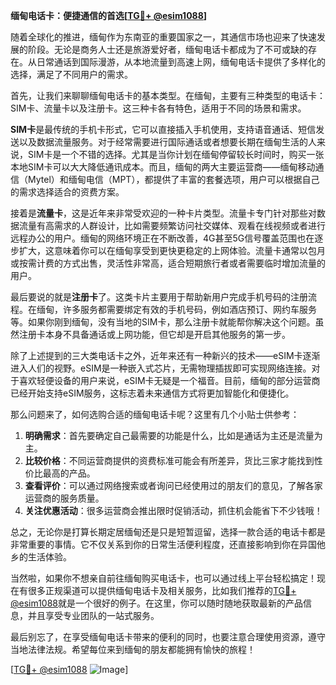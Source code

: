 **缅甸电话卡：便捷通信的首选[[TG💪+ @esim1088](https://t.me/s/esim1088)]**

随着全球化的推进，缅甸作为东南亚的重要国家之一，其通信市场也迎来了快速发展的阶段。无论是商务人士还是旅游爱好者，缅甸电话卡都成为了不可或缺的存在。从日常通话到国际漫游，从本地流量到高速上网，缅甸电话卡提供了多样化的选择，满足了不同用户的需求。

首先，让我们来聊聊缅甸电话卡的基本类型。在缅甸，主要有三种类型的电话卡：SIM卡、流量卡以及注册卡。这三种卡各有特色，适用于不同的场景和需求。

**SIM卡**是最传统的手机卡形式，它可以直接插入手机使用，支持语音通话、短信发送以及数据流量服务。对于经常需要进行国际通话或者想要长期在缅甸生活的人来说，SIM卡是一个不错的选择。尤其是当你计划在缅甸停留较长时间时，购买一张本地SIM卡可以大大降低通讯成本。而且，缅甸的两大主要运营商——缅甸移动通信（Mytel）和缅甸电信（MPT），都提供了丰富的套餐选项，用户可以根据自己的需求选择适合的资费方案。

接着是**流量卡**，这是近年来非常受欢迎的一种卡片类型。流量卡专门针对那些对数据流量有高需求的人群设计，比如需要频繁访问社交媒体、观看在线视频或者进行远程办公的用户。缅甸的网络环境正在不断改善，4G甚至5G信号覆盖范围也在逐步扩大，这意味着你可以在缅甸享受到更快更稳定的上网体验。流量卡通常以包月或按需计费的方式出售，灵活性非常高，适合短期旅行者或者需要临时增加流量的用户。

最后要说的就是**注册卡**了。这类卡片主要用于帮助新用户完成手机号码的注册流程。在缅甸，许多服务都需要绑定有效的手机号码，例如酒店预订、网约车服务等。如果你刚到缅甸，没有当地的SIM卡，那么注册卡就能帮你解决这个问题。虽然注册卡本身不具备通话或上网功能，但它却是开启其他服务的第一步。

除了上述提到的三大类电话卡之外，近年来还有一种新兴的技术——eSIM卡逐渐进入人们的视野。eSIM是一种嵌入式芯片，无需物理插拔即可实现网络连接。对于喜欢轻便设备的用户来说，eSIM卡无疑是一个福音。目前，缅甸的部分运营商已经开始支持eSIM服务，这标志着未来通信方式将更加智能化和便捷化。

那么问题来了，如何选购合适的缅甸电话卡呢？这里有几个小贴士供参考：

1. **明确需求**：首先要确定自己最需要的功能是什么，比如是通话为主还是流量为主。
2. **比较价格**：不同运营商提供的资费标准可能会有所差异，货比三家才能找到性价比最高的产品。
3. **查看评价**：可以通过网络搜索或者询问已经使用过的朋友们的意见，了解各家运营商的服务质量。
4. **关注优惠活动**：很多运营商会推出限时促销活动，抓住机会能省下不少钱哦！

总之，无论你是打算长期定居缅甸还是只是短暂逗留，选择一款合适的电话卡都是非常重要的事情。它不仅关系到你的日常生活便利程度，还直接影响到你在异国他乡的生活体验。

当然啦，如果你不想亲自前往缅甸购买电话卡，也可以通过线上平台轻松搞定！现在有很多正规渠道可以提供缅甸电话卡及相关服务，比如我们推荐的[TG💪+ @esim1088](https://t.me/s/esim1088)就是一个很好的例子。在这里，你可以随时随地获取最新的产品信息，并且享受专业团队的一站式服务。

最后别忘了，在享受缅甸电话卡带来的便利的同时，也要注意合理使用资源，遵守当地法律法规。希望每位来到缅甸的朋友都能拥有愉快的旅程！

[[TG💪+ @esim1088](https://t.me/s/esim1088) ![Image](https://i.postimg.cc/4NQfJmqS/Snipaste-2025-05-13-00-14-12.png)]
